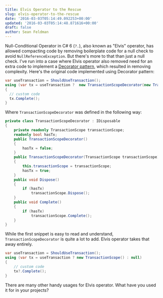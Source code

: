 ```yaml
---
title: Elvis Operator to the Rescue
slug: elvis-operator-to-the-rescue
date: '2016-03-03T05:14:49.092253+00:00'
updated: '2016-03-03T05:14:48.871616+00:00'
draft: false
author: Sean Feldman
---
```

Null-Conditional Operator in C# 6 (`?.`), also known as "Elvis" operator, has allowed compacting code by removing boilerplate code for a null check to avoid `NullReferenceException`. But there's more to that than just a null check. I've run into a case where Elvis operator also removed need for an extra code to implement a [Decorator pattern](http://www.dofactory.com/net/decorator-design-pattern), which resulted in removing complexity. Here's the original code implemented using Decorator pattern:

```csharp
var useTransaction = ShouldUseTransaction();
using (var tx = useTransaction ?  new TransactionScopeDecorator(new TransactionScope()) : new TransactionScopeDecorator())
{
  // custom code
  tx.Complete();
}
```
Where `TransactionScopeDecorator` was defined in the following way:

```csharp
private class TransactionScopeDecorator : IDisposable
{
    private readonly TransactionScope transactionScope;
    readonly bool hasTx;
    public TransactionScopeDecorator()
    {
        hasTx = false;
    }
    public TransactionScopeDecorator(TransactionScope transactionScope)
    {
        this.transactionScope = transactionScope;
        hasTx = true;
    }
    public void Dispose()
    {
        if (hasTx)
            transactionScope.Dispose();
    }
    public void Complete()
    {
        if (hasTx)
            transactionScope.Complete();
    }
}
```
While the first snippet is easy to read and understand, `TransactionScopeDecorator` is quite a lot to add. Elvis operator takes that away entirely.


```csharp
var useTransaction = ShouldUseTransaction();
using (var tx = useTransaction ? new TransactionScope() : null)
{
    // custom code
    tx?.Complete();
}
```
There are many other handy usages for Elvis operator. What have you used it for in your projects?

